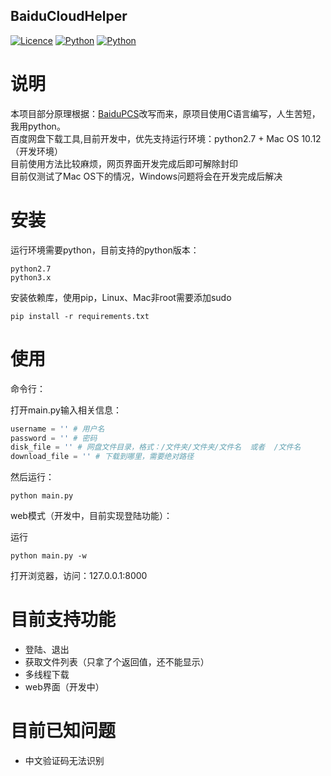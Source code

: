 ## BaiduCloudHelper

[![Licence](https://img.shields.io/badge/licence-MIT-blue.svg)](https://github.com/yp05327/BaiduCloudHelper/LICENSE) [![Python](https://img.shields.io/badge/python-2.7%2C3.x-blue.svg)](https://travis-ci.org/yp05327/BaiduCloudHelper) [![Python](https://travis-ci.org/yp05327/BaiduCloudHelper.svg?branch=master)]()

# 说明
本项目部分原理根据：[BaiduPCS](https://github.com/GangZhuo/BaiduPCS)改写而来，原项目使用C语言编写，人生苦短，我用python。  
百度网盘下载工具,目前开发中，优先支持运行环境：python2.7 + Mac OS 10.12（开发环境）  
目前使用方法比较麻烦，网页界面开发完成后即可解除封印  
目前仅测试了Mac OS下的情况，Windows问题将会在开发完成后解决  

# 安装
运行环境需要python，目前支持的python版本：  
  
```
python2.7  
python3.x
``` 
  
安装依赖库，使用pip，Linux、Mac非root需要添加sudo  
  
```shell
pip install -r requirements.txt
``` 

# 使用
命令行：  

打开main.py输入相关信息：  

```python
username = '' # 用户名  
password = '' # 密码  
disk_file = '' # 网盘文件目录，格式：/文件夹/文件夹/文件名  或者  /文件名  
download_file = '' # 下载到哪里，需要绝对路径  
```

然后运行：  

```shell
python main.py
```

web模式（开发中，目前实现登陆功能）：

运行

```shell
python main.py -w
```

打开浏览器，访问：127.0.0.1:8000

# 目前支持功能
* 登陆、退出
* 获取文件列表（只拿了个返回值，还不能显示）
* 多线程下载
* web界面（开发中）

# 目前已知问题
* 中文验证码无法识别
